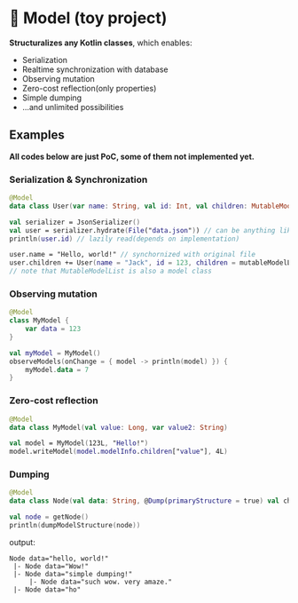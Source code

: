 # 🚧 Model (toy project)

**Structuralizes any Kotlin classes**, which enables:
- Serialization
- Realtime synchronization with database
- Observing mutation
- Zero-cost reflection(only properties)
- Simple dumping
- ...and unlimited possibilities


## Examples
**All codes below are just PoC, some of them not implemented yet.**


### Serialization & Synchronization
``` kotlin
@Model
data class User(var name: String, val id: Int, val children: MutableModelList<User>)

val serializer = JsonSerializer()
val user = serializer.hydrate(File("data.json")) // can be anything like file, socket, directory, ...
println(user.id) // lazily read(depends on implementation)

user.name = "Hello, world!" // synchornized with original file
user.children += User(name = "Jack", id = 123, children = mutableModelListOf()) // also synchronized
// note that MutableModelList is also a model class
```


### Observing mutation
``` kotlin
@Model
class MyModel {
	var data = 123
}

val myModel = MyModel()
observeModels(onChange = { model -> println(model) }) {
	myModel.data = 7
}
```


### Zero-cost reflection
``` kotlin
@Model
data class MyModel(val value: Long, var value2: String)

val model = MyModel(123L, "Hello!")
model.writeModel(model.modelInfo.children["value"], 4L)
```


### Dumping
``` kotlin
@Model
data class Node(val data: String, @Dump(primaryStructure = true) val children: ModelList<Node>)

val node = getNode()
println(dumpModelStructure(node))
```

output:
``` text
Node data="hello, world!"
 |- Node data="Wow!"
 |- Node data="simple dumping!"
     |- Node data="such wow. very amaze."
 |- Node data="ho"
```
